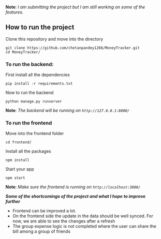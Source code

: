 **Note**: *I am submitting the project but I am still working on some of the features.*


## How to run the project

Clone this repository and move into the directory
```shell
git clone https://github.com/chetanpandey1266/MoneyTracker.git
cd MoneyTracker/
```

### To run the backend:

First install all the dependencies
```shell
pip install -r requirements.txt
```

Now to run the backend
```shell
python manage.py runserver
```

**Note**: *The backend will be running on `http://127.0.0.1:8000/`*

### To run the frontend

Move into the frontend folder
```shell
cd frontend/
```

Install all the packages
```shell
npm install
```

Start your app
```shell
npm start
```
**Note**: *Make sure the frontend is running on `http://localhost:3000/`*

***Some of the shortcomings of the project and what I hope to improve further***

* Frontend can be improved a lot. 
* On the frontend side the update in the data should be well synced. For now, we are able to see the changes after a refresh
* The group expense logic is not completed where the user can share the bill among a group of friends